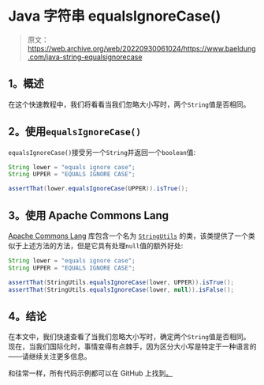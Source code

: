 # Java 字符串 equalsIgnoreCase()

> 原文：<https://web.archive.org/web/20220930061024/https://www.baeldung.com/java-string-equalsignorecase>

## 1。概述

在这个快速教程中，我们将看看当我们忽略大小写时，两个`String`值是否相同。

## 2。使用`equalsIgnoreCase()`

`equalsIgnoreCase()`接受另一个`String`并返回一个`boolean`值:

```java
String lower = "equals ignore case";
String UPPER = "EQUALS IGNORE CASE";

assertThat(lower.equalsIgnoreCase(UPPER)).isTrue(); 
```

## 3。使用 Apache Commons Lang

[Apache Commons Lang](/web/20221205210828/https://www.baeldung.com/string-processing-commons-lang) 库包含一个名为 [`StringUtils`](/web/20221205210828/https://www.baeldung.com/string-processing-commons-lang) 的类，该类提供了一个类似于上述方法的方法，但是它具有处理`null`值的额外好处:

```java
String lower = "equals ignore case"; 
String UPPER = "EQUALS IGNORE CASE"; 

assertThat(StringUtils.equalsIgnoreCase(lower, UPPER)).isTrue();
assertThat(StringUtils.equalsIgnoreCase(lower, null)).isFalse();
```

## 4。结论

在本文中，我们快速查看了当我们忽略大小写时，确定两个`String`值是否相同。现在，当我们国际化时，事情变得有点棘手，因为区分大小写是特定于一种语言的——请继续关注更多信息。

和往常一样，所有代码示例都可以在 GitHub 上找到[。](https://web.archive.org/web/20221205210828/https://github.com/eugenp/tutorials/tree/master/core-java-modules/core-java-string-operations-2)